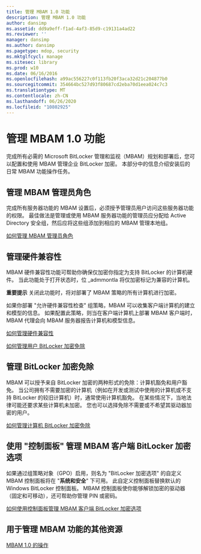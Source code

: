 ```yaml
---
title: 管理 MBAM 1.0 功能
description: 管理 MBAM 1.0 功能
author: dansimp
ms.assetid: dd9a9eff-f1ad-4af3-85d9-c19131a4ad22
ms.reviewer: ''
manager: dansimp
ms.author: dansimp
ms.pagetype: mdop, security
ms.mktglfcycl: manage
ms.sitesec: library
ms.prod: w10
ms.date: 06/16/2016
ms.openlocfilehash: a99ac556227c0f113fb20f3aca32d21c204877b0
ms.sourcegitcommit: 354664bc527d93f80687cd2eba70d1eea024c7c3
ms.translationtype: MT
ms.contentlocale: zh-CN
ms.lasthandoff: 06/26/2020
ms.locfileid: "10802925"
---
```

# 管理 MBAM 1.0 功能


完成所有必需的 Microsoft BitLocker 管理和监视（MBAM）规划和部署后，您可以配置和使用 MBAM 管理企业 BitLocker 加密。 本部分中的信息介绍安装后的日常 MBAM 功能操作任务。

## 管理 MBAM 管理员角色


完成所有服务器功能的 MBAM 设置后，必须授予管理员用户访问这些服务器功能的权限。 最佳做法是管理或使用 MBAM 服务器功能的管理员应分配给 Active Directory 安全组，然后应将这些组添加到相应的 MBAM 管理本地组。

[如何管理 MBAM 管理员角色](how-to-manage-mbam-administrator-roles-mbam-1.md)

## 管理硬件兼容性


MBAM 硬件兼容性功能可帮助你确保仅加密你指定为支持 BitLocker 的计算机硬件。 当此功能处于打开状态时，位 _admmontla 将仅加密标记为兼容的计算机。

**重要提示** 关闭此功能时，将对部署了 MBAM 策略的所有计算机进行加密。

 

如果你部署 "允许硬件兼容性检查" 组策略，MBAM 可以收集客户端计算机的建立和模型的信息。 如果配置此策略，则当在客户端计算机上部署 MBAM 客户端时，MBAM 代理会向 MBAM 服务器报告计算机和模型信息。

[如何管理硬件兼容性](how-to-manage-hardware-compatibility-mbam-1.md)

[如何管理用户 BitLocker 加密免除](how-to-manage-user-bitlocker-encryption-exemptions-mbam-1.md)

## 管理 BitLocker 加密免除


MBAM 可以授予来自 BitLocker 加密的两种形式的免除：计算机豁免和用户豁免。 当公司拥有不需要加密的计算机（例如在开发或测试中使用的计算机或不支持 BitLocker 的较旧计算机）时，通常使用计算机豁免。 在某些情况下，当地法律可能还要求某些计算机未加密。 您也可以选择免除不需要或不希望其驱动器加密的用户。

[如何管理计算机 BitLocker 加密免除](how-to-manage-computer-bitlocker-encryption-exemptions.md)

## 使用 "控制面板" 管理 MBAM 客户端 BitLocker 加密选项


如果通过组策略对象（GPO）启用，则名为 "BitLocker 加密选项" 的自定义 MBAM 控制面板将在 "**系统和安全**" 下可用。 此自定义控制面板替换默认的 Windows BitLocker 控制面板。 MBAM 控制面板使你能够解锁加密的驱动器（固定和可移动），还可帮助你管理 PIN 或密码。

[如何使用控制面板管理 MBAM 客户端 BitLocker 加密选项](how-to-manage-mbam-client-bitlocker-encryption-options-by-using-the-control-panel-mbam-1.md)

## 用于管理 MBAM 功能的其他资源


[MBAM 1.0 的操作](operations-for-mbam-10.md)

 

 





